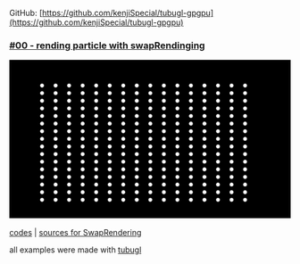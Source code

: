 
GitHub: [https://github.com/kenjiSpecial/tubugl-gpgpu](https://github.com/kenjiSpecial/tubugl-gpgpu)

### [#00 - rending particle with swapRendinging](./app00/index.html)

[![](./app00/thumbnail.png)](./app00/index.html)

[codes](https://github.com/kenjiSpecial/tubugl-gpgpu/tree/master/examples/app00) | [sources for SwapRendering](https://github.com/kenjiSpecial/tubugl-gpgpu/blob/master/src/swapRenderer.js)

all examples were made with [tubugl](https://github.com/kenjiSpecial/tubugl)

